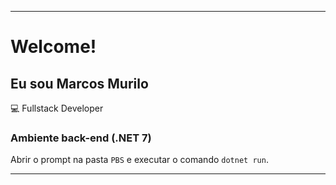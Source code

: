 -----------------------------------------------------------------------------------------------------------------------------------------------

# Welcome!

## Eu sou Marcos Murilo
:computer: Fullstack Developer


### Ambiente back-end (.NET 7)

Abrir o prompt na pasta `PBS` e executar o comando `dotnet run`.

-----------------------------------------------------------------------------------------------------------------------------------------------

